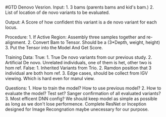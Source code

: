 #GTD Denovo Vesrion.
Input: 
	1. 3 bams (parents bams and kid's bam.)
	2. List of location of de novo variants to be evaluated.

Output: 
	A Score of how confident this variant is a de novo variant for each locus.

Procedure:
	1. If Active Region: Assembly three samples together and re-alignment. 
	2. Convert Bam to Tensor. Should be a (3*Depth, weight, height)
	3. Put the Tensor into the Model And Get Score.

Training Data:
	True:
		1. True De novo variants from our previous study.
		2. Artificial De novo. Unrelated individuals, one of them is het, other two is hom ref. 
	False:
		1. Inherited Variants from Trio.
		2. Ramdon position that 3 individual are both hom ref.
		3. Edge cases, should be collect from IGV viewing. Which is hard even for manul view. 

	
Questions:
	1. How to train the model? How to use previous model?
	2. How to evaluate the model? Test set? Sanger confirmation of all evaluated variants?
	3. Most efficent DNN config? We should keep model as simple as possible as long as we don't lose performence. Complete ResNet or Inception designed for Image Recongnation maybe unecessary for our purpose. 

